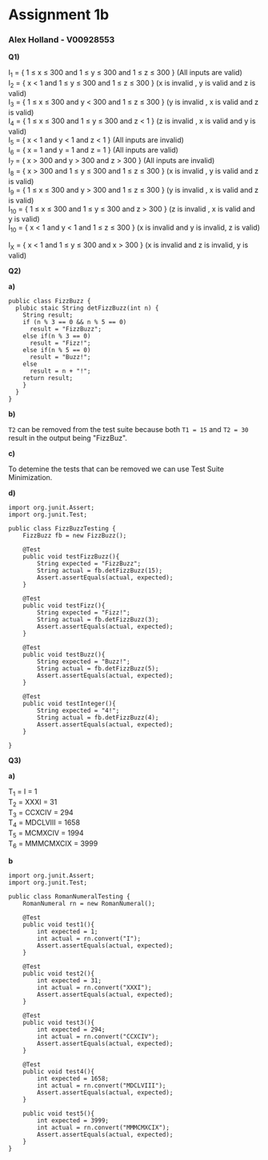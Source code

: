 # Assignment 1b
### Alex Holland - V00928553

**Q1)** 

I<sub>1</sub> = { 1 ≤ x ≤ 300 and 1 ≤ y ≤ 300 and 1 ≤ z ≤ 300 } (All inputs are valid) </br>
I<sub>2</sub> = { x < 1 and 1 ≤ y ≤ 300 and 1 ≤ z ≤ 300 } (x is invalid , y is valid and z is valid) </br>
I<sub>3</sub> = { 1 ≤ x ≤ 300 and y < 300 and 1 ≤ z ≤ 300 } (y is invalid , x is valid and z is valid) </br>
I<sub>4</sub> = { 1 ≤ x ≤ 300 and 1 ≤ y ≤ 300 and z < 1 } (z is invalid , x is valid and y is valid) </br>
I<sub>5</sub> = { x < 1 and y < 1 and z < 1 } (All inputs are invalid) </br>
I<sub>6</sub> = { x = 1 and y = 1 and z = 1 } (All inputs are valid) </br>
I<sub>7</sub> = { x > 300 and y > 300 and z > 300 } (All inputs are invalid) </br>
I<sub>8</sub> = { x > 300 and 1 ≤ y ≤ 300 and 1 ≤ z ≤ 300 } (x is invalid , y is valid and z is valid) </br>
I<sub>9</sub> = { 1 ≤ x ≤ 300 and y > 300 and 1 ≤ z ≤ 300 } (y is invalid , x is valid and z is valid) </br>
I<sub>10</sub> = { 1 ≤ x ≤ 300 and 1 ≤ y ≤ 300 and z > 300 } (z is invalid , x is valid and y is valid) </br>
I<sub>10</sub> = { x < 1 and y < 1 and 1 ≤ z ≤ 300 } (x is invalid and y is invalid, z is valid) </br>


I<sub>X</sub> = { x < 1 and 1 ≤ y ≤ 300 and x > 300 } (x is invalid and z is invalid, y is valid) </br>

**Q2)** 

**a)**

```
public class FizzBuzz {
  plubic staic String detFizzBuzz(int n) {
    String result;
    if (n % 3 == 0 && n % 5 == 0)
      result = "FizzBuzz";
    else if(n % 3 == 0)
      result = "Fizz!";
    else if(n % 5 == 0)
      result = "Buzz!";
    else
      result = n + "!";
    return result;
    }
  }
}
```

**b)**

`T2` can be removed from the test suite because both `T1 = 15` and `T2 = 30` result in the output being "FizzBuz".

**c)**

To detemine the tests that can be removed we can use Test Suite Minimization.

**d)**
```
import org.junit.Assert;
import org.junit.Test;

public class FizzBuzzTesting {
    FizzBuzz fb = new FizzBuzz();

    @Test
    public void testFizzBuzz(){
        String expected = "FizzBuzz"; 
        String actual = fb.detFizzBuzz(15);
        Assert.assertEquals(actual, expected);
    }

    @Test
    public void testFizz(){
        String expected = "Fizz!";
        String actual = fb.detFizzBuzz(3);
        Assert.assertEquals(actual, expected);
    }

    @Test
    public void testBuzz(){
        String expected = "Buzz!";
        String actual = fb.detFizzBuzz(5);
        Assert.assertEquals(actual, expected);
    }
    
    @Test
    public void testInteger(){
        String expected = "4!";
        String actual = fb.detFizzBuzz(4);
        Assert.assertEquals(actual, expected);
    }
    
}
```

**Q3)**

**a)**

T<sub>1</sub> = I = 1 </br>
T<sub>2</sub> = XXXI = 31</br>
T<sub>3</sub> = CCXCIV = 294</br>
T<sub>4</sub> = MDCLVIII = 1658</br>
T<sub>5</sub> = MCMXCIV = 1994 </br>
T<sub>6</sub> = MMMCMXCIX = 3999 </br>

**b**

```
import org.junit.Assert;
import org.junit.Test;

public class RomanNumeralTesting {
    RomanNumeral rn = new RomanNumeral();

    @Test
    public void test1(){
        int expected = 1;
        int actual = rn.convert("I");
        Assert.assertEquals(actual, expected);
    }

    @Test
    public void test2(){
        int expected = 31;
        int actual = rn.convert("XXXI");
        Assert.assertEquals(actual, expected);
    }

    @Test
    public void test3(){
        int expected = 294;
        int actual = rn.convert("CCXCIV");
        Assert.assertEquals(actual, expected);
    }

    @Test
    public void test4(){
        int expected = 1658;
        int actual = rn.convert("MDCLVIII");
        Assert.assertEquals(actual, expected);
    }

    public void test5(){
        int expected = 3999;
        int actual = rn.convert("MMMCMXCIX");
        Assert.assertEquals(actual, expected);
    }
}
```


